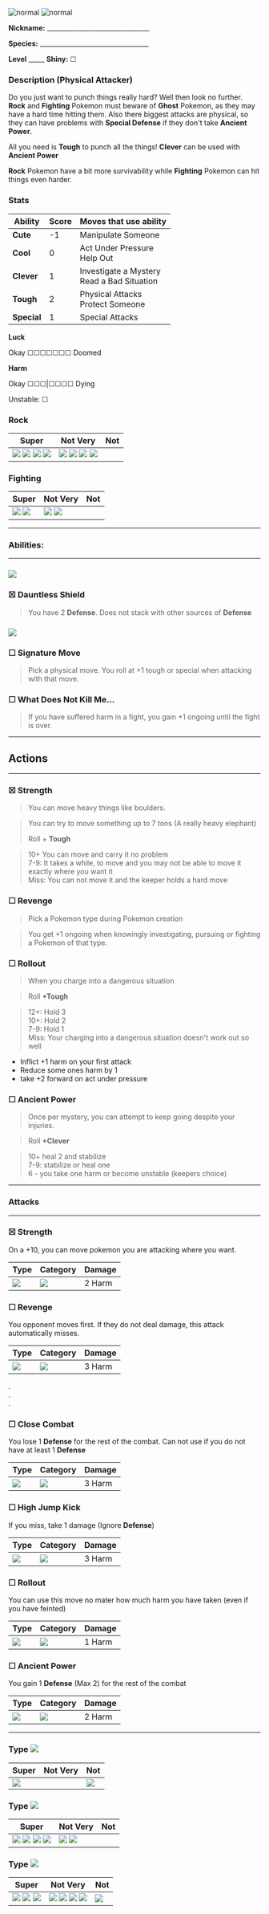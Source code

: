![normal](images/rock.png) ![normal](images/fighting.png)

**Nickname:** \_\_\_\_\_\_\_\_\_\_\_\_\_\_\_\_\_\_\_\_\_\_\_\_\_\_\_\_\_\_\_\_

**Species:** \_\_\_\_\_\_\_\_\_\_\_\_\_\_\_\_\_\_\_\_\_\_\_\_\_\_\_\_\_\_\_\_\_\_

**Level** _\_\_\_\_   **Shiny:** ☐

### Description (Physical Attacker)

Do you just want to punch things really hard? Well then look no further. **Rock** and **Fighting** Pokemon must beware of **Ghost** Pokemon, as they may have a hard time hitting them. Also there biggest attacks are physical, so they can have problems with **Special Defense** if they don't take **Ancient Power.**

All you need is **Tough** to punch all the things! **Clever** can be used with **Ancient Power**

**Rock** Pokemon have a bit more survivability while **Fighting** Pokemon can hit things even harder.

### Stats


 |      Ability                   | Score | Moves that use ability                         |
 |--------------------------------|---------|-----------------------------|
 | **Cute**  | -1| Manipulate Someone <br/> |
 | **Cool**  | 0| Act Under Pressure <br/> Help Out |
 | **Clever**| 1 | Investigate a Mystery <br/> Read a Bad Situation |
 | **Tough** | 2| Physical Attacks <br/> Protect Someone |
 | **Special** | 1 | Special Attacks <br/> |

**Luck**

Okay ☐☐☐☐☐☐☐ Doomed

**Harm**

Okay ☐☐☐|☐☐☐☐ Dying

Unstable: ☐

### Rock

 |   Super                        | Not Very| Not                         |
 |--------------------------------|---------|-----------------------------|
 | ![](images/FightingIC_Big.webp) ![](images/GrassIC_Big.webp) ![](images/GroundIC_Big.webp) ![](images/WaterIC_Big.webp)| ![](images/FireIC_Big.webp) ![](images/FlyingIC_Big.webp) ![](images/NormalIC_Big.webp) ![](images/PoisonIC_Big.webp)| |

### Fighting

 |   Super                        | Not Very| Not                         |
 |--------------------------------|---------|-----------------------------|
  | ![](images/FlyingIC_Big.webp)  ![](images/PsychicIC_Big.webp) | ![](images/BugIC_Big.webp) ![](images/RockIC_Big.webp)  | |

---

### Abilities:

---

### ![](images/RockIC_Big.webp)

### ☒ Dauntless Shield 
> You have 2 **Defense**. Does not stack with other sources of **Defense**

### ![](images/FightingIC_Big.webp)

### ☐ Signature Move 
> Pick a physical move. You roll at +1 tough or special when attacking with that move.

### ☐ What Does Not Kill Me... 
> If you have suffered harm in a fight, you gain +1 ongoing until the fight is over.

---

## Actions

---

### ☒ Strength

> You can move heavy things like boulders.

> You can try to move something up to 7 tons (A really heavy elephant)  
> 
> Roll + **Tough**  

> 10+ You can move and carry it no problem  
> 7-9: It takes a while, to move and you may not be able to move it exactly where you want it  
> Miss: You can not move it and the keeper holds a hard move  

### ☐ Revenge

> Pick a Pokemon type during Pokemon creation

> You get +1 ongoing when knowingly investigating, pursuing or fighting a Pokemon of that type.


### ☐ Rollout

> When you charge into a dangerous situation

> Roll **+Tough**

> 12+: Hold 3  
> 10+: Hold 2  
> 7-9: Hold 1  
> Miss: Your charging into a dangerous situation doesn't work out so well  

* Inflict +1 harm on your first attack
* Reduce some ones harm by 1
* take +2 forward on act under pressure

### ☐ Ancient Power

> Once per mystery, you can attempt to keep going despite your injuries.

> Roll **+Clever**

> 10+ heal 2 and stabilize  
> 7-9: stabilize or heal one  
> 6 - you take one harm or become unstable (keepers choice)  

---
### Attacks
---

### ☒ Strength

On a +10, you can move pokemon you are attacking where you want.


  | Type        | Category   | Damage      |
 | ----------- | ------------ | ----------- |
 | ![](images/NormalIC_Big.webp)| ![](images/physical.png)| 2 Harm |


### ☐ Revenge

You opponent moves first. If they do not deal damage, this attack automatically misses.

 | Type        | Category   | Damage      |
 | ----------- | ------------ | ----------- |
 | ![](images/FightingIC_Big.webp)| ![](images/physical.png)| 3 Harm |

.  
.  
.  

### ☐ Close Combat

You lose 1 **Defense** for the rest of the combat. Can not use if you do not have at least 1 **Defense**


 | Type        | Category   | Damage      |
 | ----------- | ------------ | ----------- |
 | ![](images/FightingIC_Big.webp)| ![](images/physical.png)| 3 Harm |


### ☐ High Jump Kick

If you miss, take 1 damage (Ignore **Defense**)


 | Type        | Category   | Damage      |
 | ----------- | ------------ | ----------- |
 | ![](images/FightingIC_Big.webp)| ![](images/physical.png)| 3 Harm |


### ☐ Rollout

You can use this move no mater how much harm you have taken (even if you have feinted)


 | Type        | Category   | Damage      |
 | ----------- | ------------ | ----------- |
 | ![](images/RockIC_Big.webp)| ![](images/physical.png)| 1 Harm |


### ☐ Ancient Power

You gain 1 **Defense** (Max 2) for the rest of the combat

 | Type        | Category   | Damage      |
 | ----------- | ------------ | ----------- |
 | ![](images/RockIC_Big.webp)| ![](images/special.png)| 2 Harm |

---

### Type ![](images/NormalIC_Big.webp)

 |   Super                        | Not Very| Not                         |
 |--------------------------------|---------|-----------------------------|
 | ![](images/RockIC_Big.webp)|         | ![](images/GhostIC_Big.webp)|


### Type ![](images/RockIC_Big.webp)

 |   Super                        | Not Very| Not                         |
 |--------------------------------|---------|-----------------------------|
 | ![](images/BugIC_Big.webp) ![](images/FireIC_Big.webp) ![](images/FlyingIC_Big.webp) ![](images/IceIC_Big.webp) | ![](images/FlyingIC_Big.webp) ![](images/GroundIC_Big.webp) | |

### Type ![](images/FightingIC_Big.webp)

 |   Super                        | Not Very| Not                         |
 |--------------------------------|---------|-----------------------------|
 | ![](images/NormalIC_Big.webp) ![](images/RockIC_Big.webp) ![](images/IceIC_Big.webp)| ![](images/PoisonIC_Big.webp) ![](images/FlyingIC_Big.webp) ![](images/BugIC_Big.webp) ![](images/PsychicIC_Big.webp)        | ![](images/GhostIC_Big.webp) |
